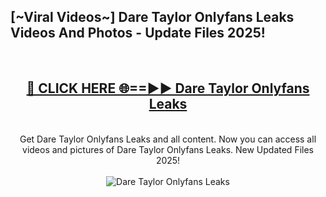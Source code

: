 <h2>[~Viral Videos~] Dare Taylor Onlyfans Leaks Videos And Photos - Update Files 2025!</h2>
<br>
<div align="center">
<h2><a href="https://top-ai-tools.click/QrbHav" rel="nofollow">🔴 CLICK HERE 🌐==►► Dare Taylor Onlyfans Leaks</a></h2>
<br>
Get Dare Taylor Onlyfans Leaks and all content. Now you can access all videos and pictures of Dare Taylor Onlyfans Leaks. New Updated Files 2025!
<br>
<br>
<a href="https://top-ai-tools.click/QrbHav" rel="nofollow" data-target="animated-image.originalLink"><img src="https://i.ibb.co.com/WyWwxjT/player-gif2.gif" alt="Dare Taylor Onlyfans Leaks" style="max-width: 100%; display: inline-block;" data-target="animated-image.originalImage"></a>
</div>
<br>